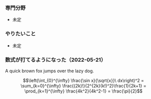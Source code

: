 ### 専門分野
- 未定

### やりたいこと
- 未定


### 数式が打てるようになった（2022-05-21）
$\text{A quick brown fox jumps over the lazy dog.}$ 

$$\left(\int_{0}^{\infty} \frac{\sin x}{\sqrt{x}}\ dx\right)^2 =  \sum_{k=0}^{\infty} \frac{(2k)!}{2^{2k}(k!)^2}\frac{1}{2k+1} = \prod_{k=1}^{\infty} \frac{4k^2}{4k^2-1} = \frac{\pi}{2}$$
